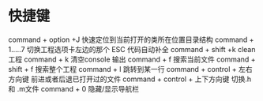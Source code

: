 # 快捷键

command + option +J 快速定位到当前打开的类所在位置目录结构
command + 1.....7  切换工程选项卡左边的那个
ESC 代码自动补全
command + shift +k  clean 工程
command + k 清空console 输出
command + f 搜索当前文件
command + shift + f 搜索整个工程
command + l 跳转到某一行
command + control + 左右方向键  前进或者后退已打开过的文件
command + control + 上下方向键 切换.h 和 .m文件
command + 0 隐藏/显示导航栏
